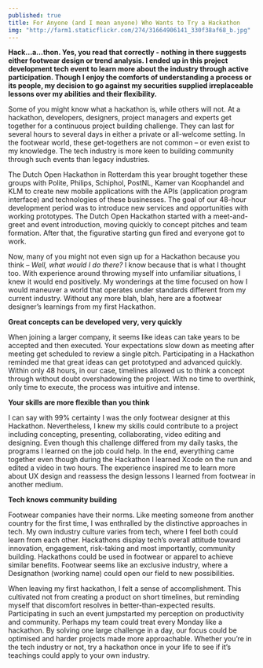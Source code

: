 ```yaml
---
published: true
title: For Anyone (and I mean anyone) Who Wants to Try a Hackathon
img: "http://farm1.staticflickr.com/274/31664906141_330f38af68_b.jpg"
---
```

**Hack…a…thon. Yes, you read that correctly - nothing in there suggests either footwear design or trend analysis. I ended up in this project development tech event to learn more about the industry through active participation. Though I enjoy the comforts of understanding a process or its people, my decision to go against my securities supplied irreplaceable lessons over my abilities and their flexibility.** 

Some of you might know what a hackathon is, while others will not. At a hackathon, developers, designers, project managers and experts get together for a continuous project building challenge. They can last for several hours to several days in either a private or all-welcome setting. In the footwear world, these get-togethers are not common – or even exist to my knowledge. The tech industry is more keen to building community through such events than legacy industries.

The Dutch Open Hackathon in Rotterdam this year brought together these groups with Polite, Philips, Schiphol, PostNL, Kamer van Koophandel and KLM to create new mobile applications with the APIs (application program interface) and technologies of these businesses. The goal of our 48-hour development period was to introduce new services and opportunities with working prototypes. The Dutch Open Hackathon started with a meet-and-greet and event introduction, moving quickly to concept pitches and team formation. After that, the figurative starting gun fired and everyone got to work. 

Now, many of you might not even sign up for a Hackathon because you think – *Well, what would I do there?* I know because that is what I thought too. With experience around throwing myself into unfamiliar situations, I knew it would end positively. My wonderings at the time focused on how I would maneuver a world that operates under standards different from my current industry. Without any more blah, blah, here are a footwear designer’s learnings from my first Hackathon. 

**Great concepts can be developed very, very quickly**

When joining a larger company, it seems like ideas can take years to be accepted and then executed. Your expectations slow down as meeting after meeting get scheduled to review a single pitch. Participating in a Hackathon reminded me that great ideas can get prototyped and advanced quickly. Within only 48 hours, in our case, timelines allowed us to think a concept through without doubt overshadowing the project. With no time to overthink, only time to execute, the process was intuitive and intense. 

**Your skills are more flexible than you think**

I can say with 99% certainty I was the only footwear designer at this Hackathon. Nevertheless, I knew my skills could contribute to a project including concepting, presenting, collaborating, video editing and designing. Even though this challenge differed from my daily tasks, the programs I learned on the job could help. In the end, everything came together even though during the Hackathon I learned Xcode on the run and edited a video in two hours. The experience inspired me to learn more about UX design and reassess the design lessons I learned from footwear in another medium.

**Tech knows community building**

Footwear companies have their norms. Like meeting someone from another country for the first time, I was enthralled by the distinctive approaches in tech. My own industry culture varies from tech, where I feel both could learn from each other. Hackathons display tech’s overall attitude toward innovation, engagement, risk-taking and most importantly, community building. Hackathons could be used in footwear or apparel to achieve similar benefits. Footwear seems like an exclusive industry, where a Designathon (working name) could open our field to new possibilities. 
 
When leaving my first hackathon, I felt a sense of accomplishment. This cultivated not from creating a product on short timelines, but reminding myself that discomfort resolves in better-than-expected results. Participating in such an event jumpstarted my perception on productivity and community. Perhaps my team could treat every Monday like a hackathon. By solving one large challenge in a day, our focus could be optimised and harder projects made more approachable. Whether you’re in the tech industry or not, try a hackathon once in your life to see if it’s teachings could apply to your own industry. 
